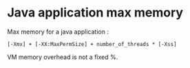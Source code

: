 # Java application max memory

Max memory for a java application :

    [-Xmx] + [-XX:MaxPermSize] + number_of_threads * [-Xss]

VM memory overhead is not a fixed %.